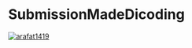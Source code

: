 # SubmissionMadeDicoding
[![arafat1419](https://circleci.com/gh/arafat1419/SubmissionMadeDicoding.svg?style=shield)](https://circleci.com/gh/arafat1419/SubmissionMadeDicoding)
